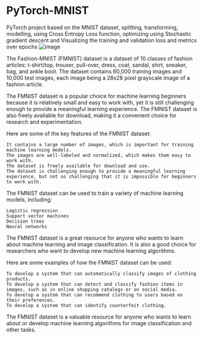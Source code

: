 # PyTorch-MNIST
PyTorch project based on the MNIST dataset, splitting, transforming, modelling, using Cross Entropy Loss function, optimizing using Stochastic gradient descent and Visualizing the training and validation loss and metrics over epochs
![image](https://github.com/rbhardwaj2186/PyTorch-MNIST/assets/143745073/3ff66a21-5ae8-4efc-92fe-d09c53d0f9fd)



The Fashion-MNIST (FMNIST) dataset is a dataset of 10 classes of fashion articles: t-shirt/top, trouser, pull-over, dress, coat, sandal, shirt, sneaker, bag, and ankle boot. The dataset contains 60,000 training images and 10,000 test images, each image being a 28x28 pixel grayscale image of a fashion article.

The FMNIST dataset is a popular choice for machine learning beginners because it is relatively small and easy to work with, yet it is still challenging enough to provide a meaningful learning experience. The FMNIST dataset is also freely available for download, making it a convenient choice for research and experimentation.

Here are some of the key features of the FMNIST dataset:

    It contains a large number of images, which is important for training machine learning models.
    The images are well-labeled and normalized, which makes them easy to work with.
    The dataset is freely available for download and use.
    The dataset is challenging enough to provide a meaningful learning experience, but not so challenging that it is impossible for beginners to work with.

The FMNIST dataset can be used to train a variety of machine learning models, including:

    Logistic regression
    Support vector machines
    Decision trees
    Neural networks

The FMNIST dataset is a great resource for anyone who wants to learn about machine learning and image classification. It is also a good choice for researchers who want to develop new machine learning algorithms.

Here are some examples of how the FMNIST dataset can be used:

    To develop a system that can automatically classify images of clothing products.
    To develop a system that can detect and classify fashion items in images, such as in online shopping catalogs or on social media.
    To develop a system that can recommend clothing to users based on their preferences.
    To develop a system that can identify counterfeit clothing.

The FMNIST dataset is a valuable resource for anyone who wants to learn about or develop machine learning algorithms for image classification and other tasks.
